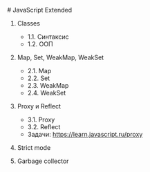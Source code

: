 # JavaScript Extended

1. Classes
    - 1.1. Синтаксис
    - 1.2. ООП
    
2. Map, Set, WeakMap, WeakSet 
    - 2.1. Map
    - 2.2. Set
    - 2.3. WeakMap
    - 2.4. WeakSet
    
3. Proxy и Reflect
    - 3.1. Proxy
    - 3.2. Reflect
    - Задачи: https://learn.javascript.ru/proxy

4. Strict mode

5. Garbage collector
